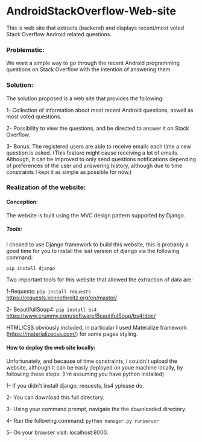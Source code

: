 # AndroidStackOverflow-Web-site
This is web site that extracts (backend) and displays recent/most voted Stack Overflow Android related questions.

### Problematic:
We want a simple way to go through the recent Android programming questions on Stack Overflow with the intention of answering them. 

### Solution: 

The solution proposed is a web site that provides the following:
  
  1- Collection of information about most recent Android questions, aswell as most voted questions.
  
  2- Possibility to view the questions, and be directed to answer it on Stack Overflow. 
  
  3- Bonus: The registered users are able to receive emails each time a new question is asked. 
    (This feature might cause receiving a lot of emails. Although, it can be improved to only send questions
     notifications depending of preferences of the user and answering history, although due to time constraints I kept it as simple as possible for now.)
     
 
 ### Realization of the website:

#### Conception: 

  The website is built using the MVC design pattern supported by Django.

##### Tools: 

I chosed to use Django framework to build this website, this is probably a good time for you to install the last version of django via the following command: 

``` pip install django ```

Two important tools for this website that allowed the extraction of data are:

  1-Requests:       ``` pip install requests ```  https://requests.kennethreitz.org/en/master/
  
  2- BeautifullSoup4: ``` pip install bs4 ``` https://www.crummy.com/software/BeautifulSoup/bs4/doc/

HTML/CSS obviously included, in particular I used Materalize framework (https://materializecss.com/) for some pages styling.

#### How to deploy the web site locally: 

Unfortunately, and because of time constraints, I couldn't upload the website, although it can be easly deployed on youe machine locally, by following these steps: (I'm assuming you have python installed) 

  1- If you didn't install django, requests, bs4 yplease do.
  
  2- You can download this full directory.
  
  3- Using your command prompt, navigate the the downloaded directory. 
  
  4- Run the following command: ``` python manager.py runserver ```
  
  5- On your browser visit: localhost:8000.
 
  
